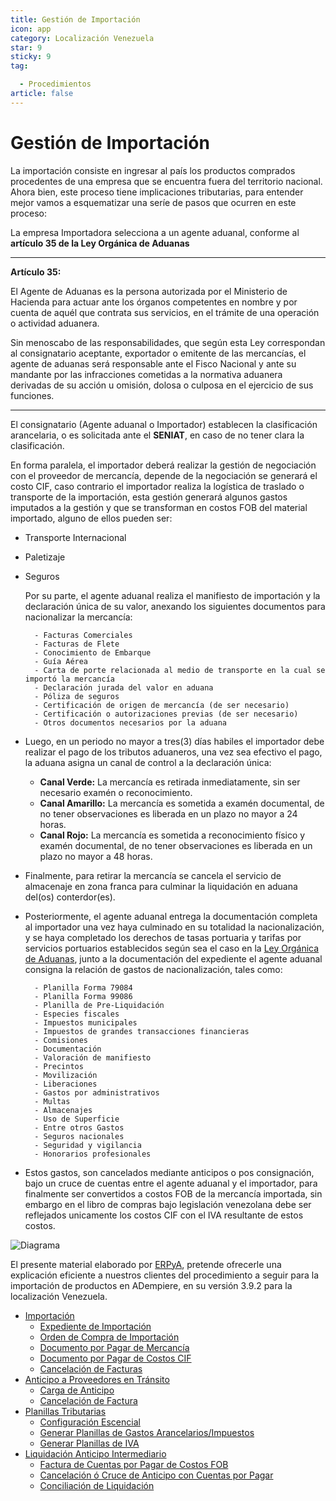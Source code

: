 ```yaml
---
title: Gestión de Importación
icon: app
category: Localización Venezuela
star: 9
sticky: 9
tag:

  - Procedimientos
article: false
---
```


**Gestión de Importación**
==========================

La importación consiste en ingresar al país los productos comprados procedentes de una empresa que se encuentra fuera del territorio nacional. Ahora bien, este proceso tiene implicaciones tributarias, para entender mejor vamos a esquematizar una seríe de pasos que ocurren en este proceso:

La empresa Importadora selecciona a un agente aduanal, conforme al **artículo 35 de la Ley Orgánica de Aduanas**

----
**Artículo 35:**

El Agente de Aduanas es la persona autorizada por el Ministerio de Hacienda para actuar ante los órganos competentes en nombre y por cuenta de aquél que contrata sus servicios, en el trámite de una operación o actividad aduanera.

Sin menoscabo de las responsabilidades, que según esta Ley correspondan al consignatario aceptante, exportador o emitente de las mercancías, el agente de aduanas será responsable ante el Fisco Nacional y ante su mandante por las infracciones cometidas a la normativa aduanera derivadas de su acción u omisión, dolosa o culposa en el ejercicio de sus funciones.
____
El consignatario (Agente aduanal o Importador) establecen la clasificación arancelaria, o es solicitada ante el **SENIAT**, en caso de no tener clara la clasificación.

En forma paralela, el importador deberá realizar la gestión de negociación con el proveedor de mercancía, depende de la negociación se generará el costo CIF, caso contrario el importador realiza la logística de traslado o transporte de la importación, esta gestión generará algunos gastos imputados a la gestión y que se transforman en costos FOB del material importado, alguno de ellos pueden ser:

- Transporte Internacional
- Paletizaje
- Seguros

    Por su parte, el agente aduanal realiza el manifiesto de importación y la declaración única de su valor, anexando los siguientes documentos para nacionalizar la mercancía:

        - Facturas Comerciales
        - Facturas de Flete
        - Conocimiento de Embarque
        - Guía Aérea
        - Carta de porte relacionada al medio de transporte en la cual se importó la mercancía
        - Declaración jurada del valor en aduana
        - Póliza de seguros
        - Certificación de origen de mercancía (de ser necesario)
        - Certificación o autorizaciones previas (de ser necesario)
        - Otros documentos necesarios por la aduana

- Luego, en un periodo no mayor a tres(3) días habiles el importador debe realizar el pago de los tributos aduaneros, una vez sea efectivo el pago, la aduana asigna un canal de control a la declaración única:

  - **Canal Verde:** La mercancía es retirada inmediatamente, sin ser necesario examén o reconocimiento.
  - **Canal Amarillo:** La mercancía es sometida a examén documental, de no tener observaciones es liberada en un plazo no mayor a 24 horas.
  - **Canal Rojo:** La mercancía es sometida a reconocimiento físico y examén documental, de no tener observaciones es liberada en un plazo no mayor a 48 horas.

- Finalmente, para retirar la mercancía se cancela el servicio de almacenaje en zona franca para culminar la liquidación en aduana del(os) conterdor(es).

- Posteriormente, el agente aduanal entrega la documentación completa al importador una vez haya culminado en su totalidad la nacionalización, y se haya completado los derechos de tasas portuaria y tarifas por servicios portuarios establecidos según sea el caso en la [Ley Orgánica de Aduanas](../import/LEY_ORGANICA_DE_ADUANAS.pdf), junto a la documentación del expediente el agente aduanal consigna la relación de gastos de nacionalización, tales como:

        - Planilla Forma 79084
        - Planilla Forma 99086
        - Planilla de Pre-Liquidación
        - Especies fiscales
        - Impuestos municipales
        - Impuestos de grandes transacciones financieras
        - Comisiones
        - Documentación 
        - Valoración de manifiesto
        - Precintos
        - Movilización 
        - Liberaciones
        - Gastos por administrativos
        - Multas
        - Almacenajes
        - Uso de Superficie
        - Entre otros Gastos
        - Seguros nacionales
        - Seguridad y vigilancia
        - Honorarios profesionales

- Estos gastos, son cancelados mediante anticipos o pos consignación, bajo un cruce de cuentas entre el agente aduanal y el importador, para finalmente ser convertidos a costos FOB de la mercancía importada, sin embargo en el libro de compras bajo legislación venezolana debe ser reflejados unicamente los costos CIF con el IVA resultante de estos costos.

![Diagrama](/assets/img/docs/lve/procedures/import/resources/Compras_Import.png)

El presente material elaborado por [ERPyA](https://erpya.com/), pretende ofrecerle una explicación eficiente a nuestros clientes del procedimiento a seguir para la importación de productos en ADempiere, en su versión 3.9.2 para la localización Venezuela.

- [Importación](import)
  - [Expediente de Importación](https://docs.erpya.com/docs/lve/procedures/import/import.html#expediente-de-importacion)
  - [Orden de Compra de Importación](https://docs.erpya.com/docs/lve/procedures/import/import.html#orden-de-compra-de-importacion)
  - [Documento por Pagar de Mercancía](https://docs.erpya.com/docs/lve/procedures/import/import.html#documento-por-pagar-de-mercancia)
  - [Documento por Pagar de Costos CIF](https://docs.erpya.com/docs/lve/procedures/import/import.html#documento-por-pagar-de-costos-cif)
  - [Cancelación de Facturas](https://docs.erpya.com/docs/lve/procedures/import/import.html#cancelacion-de-factura)
- [Anticipo a Proveedores en Tránsito](advance-payment-to-transit-providers)
  - [Carga de Anticipo](https://docs.erpya.com/docs/lve/procedures/import/advance-payment-to-transit-providers.html#carga-de-anticipo)
  - [Cancelación de Factura](https://docs.erpya.com/docs/lve/procedures/import/advance-payment-to-transit-providers.html#cierre-de-caja)
- [Planillas Tributarias](taxliability)
  - [Configuración Escencial](https://docs.erpya.com/docs/lve/procedures/import/taxliability.html#configuracion-escencial)
  - [Generar Planillas de Gastos Arancelarios/Impuestos](https://docs.erpya.com/docs/lve/procedures/import/taxliability.html#generar-planillas-de-gastos-arancelarios-impuestos)
  - [Generar Planillas de IVA](https://docs.erpya.com/docs/lve/procedures/import/taxliability.html#generar-planillas-de-iva)
- [Liquidación Anticipo Intermediario](intermediary-advance-settlement)
  - [Factura de Cuentas por Pagar de Costos FOB](https://docs.erpya.com/docs/lve/procedures/import/intermediary-advance-settlement#)
  - [Cancelación ó Cruce de Anticipo con Cuentas por Pagar](https://docs.erpya.com/docs/lve/procedures/import/intermediary-advance-settlement#)
  - [Conciliación de Liquidación](https://docs.erpya.com/docs/lve/procedures/import/intermediary-advance-settlement#)
